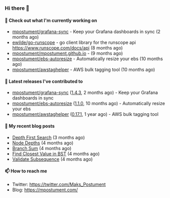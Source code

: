 ### Hi there 👋

#### 👷 Check out what I'm currently working on

- [mpostument/grafana-sync](https://github.com/mpostument/grafana-sync) - Keep your Grafana dashboards in sync (2 months ago)
- [ewilde/go-runscope](https://github.com/ewilde/go-runscope) - go client library for the runscope  api https://www.runscope.com/docs/api (8 months ago)
- [mpostument/mpostument.github.io](https://github.com/mpostument/mpostument.github.io) -  (9 months ago)
- [mpostument/ebs-autoresize](https://github.com/mpostument/ebs-autoresize) - Automatically resize your ebs (10 months ago)
- [mpostument/awstaghelper](https://github.com/mpostument/awstaghelper) - AWS bulk tagging tool (10 months ago)

#### 🔭 Latest releases I've contributed to

- [mpostument/grafana-sync](https://github.com/mpostument/grafana-sync) ([1.4.3](https://github.com/mpostument/grafana-sync/releases/tag/1.4.3), 2 months ago) - Keep your Grafana dashboards in sync
- [mpostument/ebs-autoresize](https://github.com/mpostument/ebs-autoresize) ([1.1.0](https://github.com/mpostument/ebs-autoresize/releases/tag/1.1.0), 10 months ago) - Automatically resize your ebs
- [mpostument/awstaghelper](https://github.com/mpostument/awstaghelper) ([0.17.1](https://github.com/mpostument/awstaghelper/releases/tag/0.17.1), 1 year ago) - AWS bulk tagging tool

#### 📜 My recent blog posts

- [Depth First Search](https://mpostument.com/2021/09/06/depth-first-search/) (3 months ago)
- [Node Depths](https://mpostument.com/2021/08/26/node-depths/) (4 months ago)
- [Branch Sum](https://mpostument.com/2021/08/23/branch-sum/) (4 months ago)
- [Find Closest Value in BST](https://mpostument.com/2021/08/10/find-closest-value-in-bst/) (4 months ago)
- [Validate Subsequence](https://mpostument.com/2021/08/05/validate-subsequence/) (4 months ago)

#### 📫 How to reach me

- Twitter: https://twitter.com/Maks_Postument
- Blog: https://mpostument.com/
